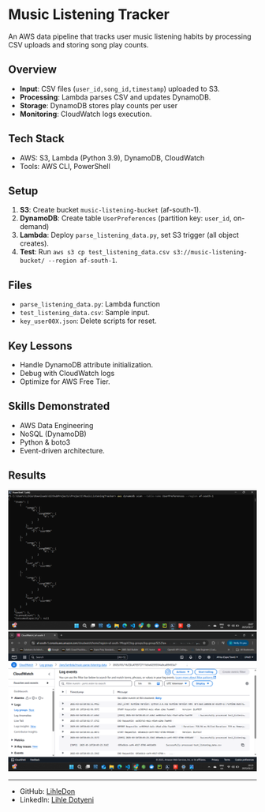 # Music Listening Tracker

An AWS data pipeline that tracks user music listening habits by processing CSV uploads and storing song play counts.

## Overview
- **Input**: CSV files (`user_id,song_id,timestamp`) uploaded to S3.
- **Processing**: Lambda parses CSV and updates DynamoDB.
- **Storage**: DynamoDB stores play counts per user
- **Monitoring**: CloudWatch logs execution.

## Tech Stack
- AWS: S3, Lambda (Python 3.9), DynamoDB, CloudWatch
- Tools: AWS CLI, PowerShell

## Setup
1. **S3**: Create bucket `music-listening-bucket` (af-south-1).
2. **DynamoDB**: Create table `UserPreferences` (partition key: `user_id`, on-demand)
3. **Lambda**: Deploy `parse_listening_data.py`, set S3 trigger (all object creates).
4. **Test**: Run `aws s3 cp test_listening_data.csv s3://music-listening-bucket/ --region af-south-1`.

## Files
- `parse_listening_data.py`: Lambda function
- `test_listening_data.csv`: Sample input.
- `key_user00X.json`: Delete scripts for reset.

## Key Lessons
- Handle DynamoDB attribute initialization.
- Debug with CloudWatch logs
- Optimize for AWS Free Tier.

## Skills Demonstrated
- AWS Data Engineering
- NoSQL (DynamoDB)
- Python & boto3
- Event-driven architecture.

## Results
![DynamoDB Result](screenshots/dynamodb_scan.png)
![Lambda Log](screenshots/cloudwatch_log.png)

---
- GitHub: [LihleDon](https://github.com/LihleDon)
- LinkedIn: [Lihle Dotyeni](https://www.linkedin.com/in/lihle-dotyeni-28297126b)

